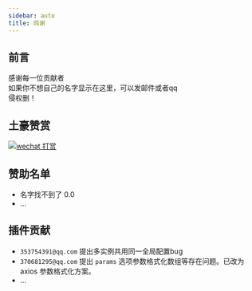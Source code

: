 ```yaml
---
sidebar: auto
title: 鸣谢
---
```


前言
------------
感谢每一位贡献者<br>
如果你不想自己的名字显示在这里，可以发邮件或者qq<br>
侵权删！

土豪赞赏
------------
[![wechat 打赏](http://oss.soso.luxe/images/common/my-wechat-qrcode.png?imageView2/1/w/150/h/150 "wechat 打赏")](http://oss.soso.luxe/images/common/my-wechat-qrcode.png?imageView2/1/w/150/h/150 "wechat 打赏")

赞助名单
------------
- 名字找不到了 0.0
- ...

插件贡献
------------
- `353754391@qq.com` 提出多实例共用同一全局配置bug
- `370681295@qq.com` 提出 ` params ` 选项参数格式化数组等存在问题。已改为axios 参数格式化方案。
- ...